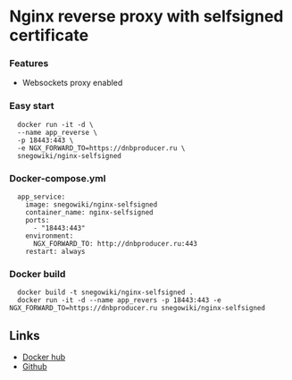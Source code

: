 
# Nginx reverse proxy with selfsigned certificate
### Features

 - Websockets proxy enabled

### Easy start

      docker run -it -d \
      --name app_reverse \
      -p 18443:443 \
      -e NGX_FORWARD_TO=https://dnbproducer.ru \
      snegowiki/nginx-selfsigned

### Docker-compose.yml
```
  app_service:
    image: snegowiki/nginx-selfsigned
    container_name: nginx-selfsigned
    ports:
      - "18443:443"
    environment:
      NGX_FORWARD_TO: http://dnbproducer.ru:443
    restart: always
```

### Docker build
      docker build -t snegowiki/nginx-selfsigned .
      docker run -it -d --name app_revers -p 18443:443 -e NGX_FORWARD_TO=https://dnbproducer.ru snegowiki/nginx-selfsigned

## Links
 - [Docker hub](https://hub.docker.com/r/snegowiki/nginx-selfsigned) 
 - [Github](https://github.com/snegodick/nginx-selfsigned)
